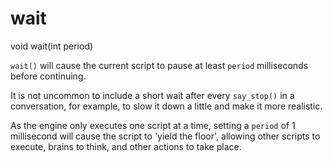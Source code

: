 # wait

<Prototype>void wait(int period)</Prototype>

`wait()` will cause the current script to pause at least `period` milliseconds before continuing.

It is not uncommon to include a short wait after every `say_stop()` in a conversation, for example, to slow it down a little and make it more realistic.

As the engine only executes one script at a time, setting a `period` of 1 millisecond will cause the script to 'yield the floor', allowing other scripts to execute, brains to think, and other actions to take place.
